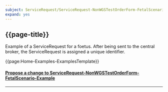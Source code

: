 ```yaml
---
subject: ServiceRequest/ServiceRequest-NonWGSTestOrderForm-FetalScenario-Example
expand: yes
---
```



## {{page-title}}

Example of a ServiceRequest for a foetus. After being sent to the central broker, the ServiceRequest is assigned a unique identifier.

{{page:Home-Examples-ExamplesTemplate}}


<div id="Feedback" class="tabcontent">
<h4><a href='https://simplifier.net/NHS-Digital-FHIR-Genomics-Implementation-Guide/ServiceRequest-ServiceRequest-NonWGSTestOrderForm-FetalScenario-Example/~issues?level=File' target="_blank">Propose a change to ServiceRequest-NonWGSTestOrderForm-FetalScenario-Example</a></h4>
</div>

---
